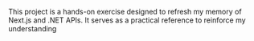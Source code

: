 This project is a hands-on exercise designed to refresh my memory of Next.js and .NET APIs. It serves as a practical reference to reinforce my understanding
